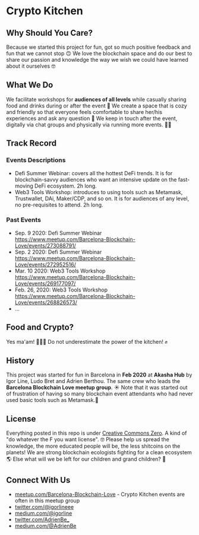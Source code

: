 # Crypto Kitchen

## Why Should You Care?
Because we started this project for fun, got so much positive feedback and fun that we cannot stop 🙃
We love the blockchain space and do our best to share our passion and knowledge the way we wish we could have learned about it ourselves 🤓

## What We Do
We facilitate workshops for **audiences of all levels** while casually sharing food and drinks during or after the event 🍹
We create a space that is cozy and friendly so that everyone feels comfortable to share her/his experiences and ask any question 🤗 
We keep in touch after the event, digitally via chat groups and physically via running more events. 👥👥

## Track Record

### Events Descriptions
 - Defi Summer Webinar: covers all the hottest DeFi trends. It is for blockchain-savvy audiences who want an intensive update on the fast-moving DeFi ecosystem. 2h long.
 - Web3 Tools Workshop: introduces to using tools such as Metamask, Trustwallet, DAi, Maker/CDP, and so on. It is for audiences of any level, no pre-requisites to attend. 2h long.
 
### Past Events
 - Sep. 9 2020: Defi Summer Webinar https://www.meetup.com/Barcelona-Blockchain-Love/events/273088791/
 - Sep. 2 2020: Defi Summer Webinar https://www.meetup.com/Barcelona-Blockchain-Love/events/272952516/
 - Mar. 10 2020: Web3 Tools Workshop https://www.meetup.com/Barcelona-Blockchain-Love/events/269177097/
 - Feb. 26, 2020: Web3 Tools Workshop https://www.meetup.com/Barcelona-Blockchain-Love/events/268826573/
 - ...

## Food and Crypto?
Yes ma'am! 🥑🍎🍩 Do not underestimate the power of the kitchen! ✊

## History
This project was started for fun in Barcelona in **Feb 2020** at **Akasha Hub** by Igor Line, Ludo Bret and Adrien Berthou. The same crew who leads the **Barcelona Blockchain Love meetup group**. ☀️ Note that it was started out of frustration of having so many blockchain event attendants who had never used basic tools such as Metamask.🤨

## License
Everything posted in this repo is under [Creative Commons Zero](https://creativecommons.org/share-your-work/public-domain/cc0/). A kind of "do whatever the F you want license". 🤓 Please help us spread the knowledge, the more educated people will be, the less shitcoins on the planets! We are strong blockchain ecologists fighting for a clean ecosystem 🌎 Else what will we be left for our children and grand children? 👶

## Connect With Us
 - [meetup.com/Barcelona-Blockchain-Love](https://meetup.com/Barcelona-Blockchain-Love) - Crypto Kitchen events are often in this meetup group
 - [twitter.com/@igorlineee](https://twitter.com/@igorlineee)
 - [medium.com/@igorline](https://medium.com/@igorline)
 - [twitter.com/AdrienBe_](https://twitter.com/AdrienBe_)
 - [medium.com/@AdrienBe](https://medium.com/@AdrienBe)
